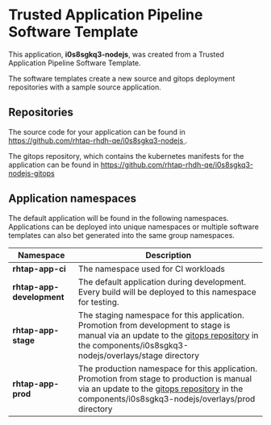 # Trusted Application Pipeline Software Template

This application, **i0s8sgkq3-nodejs**, was created from a Trusted Application Pipeline Software Template.

The software templates create a new source and gitops deployment repositories with a sample source application. 

## Repositories

The source code for your application can be found in [https://github.com/rhtap-rhdh-qe/i0s8sgkq3-nodejs ](https://github.com/rhtap-rhdh-qe/i0s8sgkq3-nodejs ).
 
The gitops repository, which contains the kubernetes manifests for the application can be found in 
[https://github.com/rhtap-rhdh-qe/i0s8sgkq3-nodejs-gitops ](https://github.com/rhtap-rhdh-qe/i0s8sgkq3-nodejs-gitops ) 

## Application namespaces 

The default application will be found in the following namespaces. Applications can be deployed into unique namespaces or multiple software templates can also bet generated into the same group namespaces.  

|  Namespace   |  Description   |  
| -------- | -------- |
| **rhtap-app-ci** | The namespace used for CI workloads |
| **rhtap-app-development** | The default application during development. Every build will be deployed to this namespace for testing. |
| **rhtap-app-stage** | The staging namespace for this application. Promotion from development to stage is manual via an update to the [gitops repository](https://github.com/rhtap-rhdh-qe/i0s8sgkq3-nodejs-gitops ) in the components/i0s8sgkq3-nodejs/overlays/stage directory |
| **rhtap-app-prod** | The production namespace for this application. Promotion from stage to production is manual via an update to the [gitops repository](https://github.com/rhtap-rhdh-qe/i0s8sgkq3-nodejs-gitops ) in the components/i0s8sgkq3-nodejs/overlays/prod directory |